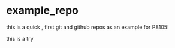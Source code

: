 # example_repo

this is a quick , first git and github repos as an example for P8105!

this is a try
